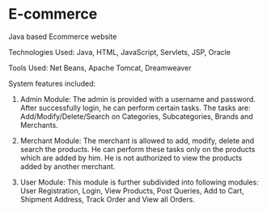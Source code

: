 # E-commerce
Java based Ecommerce website 

Technologies Used: Java, HTML, JavaScript, Servlets, JSP, Oracle

Tools Used: Net Beans, Apache Tomcat, Dreamweaver

System features included:

1) Admin Module: The admin is provided with a username and password. After successfully login, he can perform certain tasks. The tasks are: Add/Modify/Delete/Search on Categories, Subcategories, Brands and Merchants.

2) Merchant Module: The merchant is allowed to add, modify, delete and search the products. He can perform these tasks only on the products which are added by him. He is not authorized to view the products added by another merchant.

3) User Module: This module is further subdivided into following modules: User Registration, Login, View Products, Post Queries, Add to Cart, Shipment Address, Track Order and View all Orders. 
